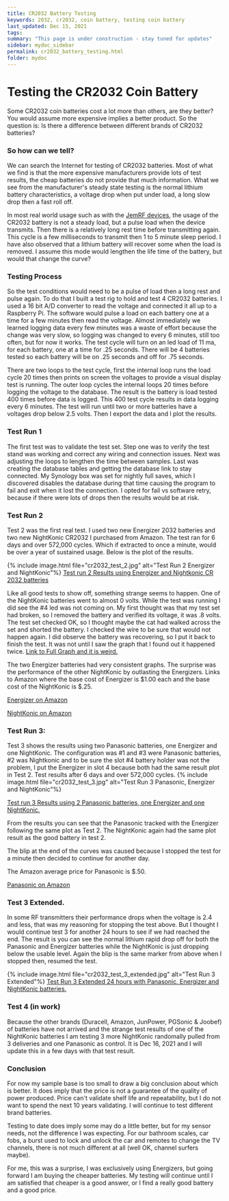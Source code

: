 ```yaml
---
title: CR2032 Battery Testing
keywords: 2032, cr2032, coin battery, testing coin battery
last_updated: Dec 15, 2021
tags:
summary: "This page is under construction - stay tuned for updates"
sidebar: mydoc_sidebar
permalink: cr2032_battery_testing.html
folder: mydoc
---
```

# Testing the CR2032 Coin Battery
Some CR2032 coin batteries cost a lot more than others, are they better? You would assume more expensive implies a better product.
So the question is: Is there a difference between different brands of CR2032 batteries?

### So how can we tell?
We can search the Internet for testing of CR2032 batteries.  Most of what we find is that the more expensive manufacturers provide lots of test results, the cheap batteries do not provide that much information.
What we see from the manufacturer's steady state testing is the normal lithium battery characteristics, a voltage drop when put under load, a long slow drop then a fast roll off.

In most real world usage such as with the [JemRF devices](https://www.jemrf.com), the usage of the CR2032 battery is not a steady load, but a pulse load when the device transmits. Then there is a relatively long rest time before transmitting again. This cycle is a few milliseconds to transmit then 1 to 5 minute sleep period. I have also observed that a lithium battery will recover some when the load is removed. I assume this mode would lengthen the life time of the battery, but would that change the curve?

### Testing Process
So the test conditions would need to be a pulse of load then a long rest and pulse again.
To do that I built a test rig to hold and test 4 CR2032 batteries. I used a 16 bit A/D converter to read the voltage and connected it all up to a Raspberry Pi. The software would pulse a load on each battery one at a time for a few minutes then read the voltage.
Almost immediately we learned logging data every few minutes was a waste of effort because the change was very slow, so logging was changed to every 6 minutes, still too often, but for now it works.
The test cycle will turn on an led load of 11 ma, for each battery, one at a time for .25 seconds. There will be 4 batteries tested so each battery will be on .25 seconds and off for .75 seconds.

There are two loops to the test cycle, first the internal loop runs the load cycle 20 times then prints on screen the voltages to provide a visual display test is running. The outer loop cycles the internal loops 20 times before logging the voltage to the database. The result is the battery is load tested 400 times before data is logged. This 400 test cycle results in data logging every 6 minutes.
The test will run until two or more batteries have a voltages drop below 2.5 volts. Then I export the data and l plot the results.

### Test Run 1
The first test was to validate the test set. Step one was to verify the test stand was working and correct any wiring and connection issues.
Next was adjusting the loops to lengthen the time between samples.
Last was creating the database tables and getting the database link to stay connected.  My Synology box was set for nightly full saves, which I discovered disables the database during that time causing the program to fail and exit when it lost the connection. I opted for fail vs software retry, because if there were lots of drops then the results would be at risk.

### Test Run 2
Test 2 was the first real test.  I used two new Energizer 2032 batteries and two new NightKonic CR2032 I purchased from Amazon. The test ran for 6 days and over 572,000 cycles. Which if extracted to once a minute, would be over a year of sustained usage. Below is the plot of the results.

{% include image.html file="cr2032_test_2.jpg" alt="Test Run 2 Energizer and NightKonic"%}
[Test run 2 Results using Energizer and Nightkonic CR 2032 batteries](https://jemrf.github.io/RF-Documentation/images/cr2032_test_2.jpg)

Like all good tests to show off, something strange seems to happen. One of the NightKonic batteries went to almost 0 volts.  While the test was running I did see the #4 led was not coming on. My first thought was that my test set had broken, so I removed the battery and verified its voltage, it was .8 volts.  The test set checked OK, so I thought maybe the cat had walked across the set and shorted the battery. I checked the wire to be sure that would not happen again. I did observe the battery was recovering, so I put it back to finish the test.  It was not until I saw the graph that I found out it happened twice. [Link to Full Graph and it is weird.](https://jemrf.github.io/RF-Documentation/images/cr2032_test_2_fullplot.jpg)

The two Energizer batteries had very consistent graphs.  The surprise was the performance of the other NightKonic by outlasting the Energizers.
Links to Amazon where the base cost of Energizer is $1.00 each and the base cost of the NightKonic is $.25.

[Energizer on Amazon](https://www.amazon.com/s?k=energizer+ecr2032&ref=nb_sb_noss_1)

[NightKonic on Amazon](https://www.amazon.com/s?k=nightkonic+cr2032+3v+lithium+battery&ref=nb_sb_noss_1)

### Test Run 3:
Test 3 shows the results using two Panasonic batteries, one Energizer and one NightKonic.  The configuration was #1 and #3 were Panasonic batteries, #2 was Nightkonic and to be sure the slot #4 battery holder was not the problem, I put the Energizer in slot 4 because both had the same result plot in Test 2.  Test results after 6 days and over 572,000 cycles.
{% include image.html file="cr2032_test_3.jpg" alt="Test Run 3 Panasonic, Energizer and NightKonic"%}

[Test run 3 Results using 2 Panasonic batteries, one Energizer and one NightKonic.](https://jemrf.github.io/RF-Documentation/images/cr2032_test_3.jpg)

From the results you can see that the Panasonic tracked with the Energizer following the same plot as Test 2.  The NightKonic again had the same plot result as the good battery in test 2.

The blip at the end of the curves was caused because I stopped the test for a minute then decided to continue for another day.

The Amazon average price for Panasonic is $.50.

[Panasonic on Amazon](https://www.amazon.com/s?k=panasonic+cr2032+3v+battery&ref=bnav_search_go)


### Test 3 Extended.
In some RF transmitters their performance drops when the voltage is 2.4 and less, that was my reasoning for stopping the test above. But I thought I would continue test 3 for another 24 hours to see if we had reached the end.  The result is you can see the normal lithium rapid drop off for both the Panasonic and Energizer batteries while the NightKonic is just dropping below the usable level.  Again the blip is the same marker from above when I stopped then, resumed the test.

{% include image.html file="cr2032_test_3_extended.jpg" alt="Test Run 3 Extended"%}
[Test Run 3 Extended 24 hours with Panasonic, Energizer and NightKonic batteries.](https://jemrf.github.io/RF-Documentation/images/cr2032_test_3_extended.jpg)

### Test 4 (in work)
Because the other brands (Duracell, Amazon, JunPower, PGSonic & Joobef) of batteries have not arrived and the strange test results of one of the NightKonic batteries I am testing 3 more NightKonic randomally pulled from 3 deliveries and one Panasonic as control.  It is Dec 16, 2021 and I will update this in a few days with that test result.

### Conclusion
For now my sample base is too small to draw a big conclusion about which is better. It does imply that the price is not a guarantee of the quality of power produced.  Price can't validate shelf life and repeatability, but I do not want to spend the next 10 years validating.  I will continue to test different brand batteries.

Testing to date does imply some may do a little better, but for my sensor needs, not the difference I was expecting.  For our bathroom scales, car fobs, a burst used to lock and unlock the car and remotes to change the TV channels, there is not much different at all (well OK, channel surfers maybe).

For me, this was a surprise, I was exclusively using Energizers, but going forward I am buying the cheaper batteries. My testing will continue until I am satisfied that cheaper is a good answer, or I find a really good battery and a good price.
